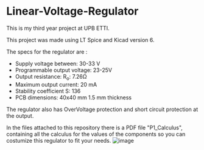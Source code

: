# Linear-Voltage-Regulator

This is my third year project  at UPB ETTI.

This project was made using LT Spice and Kicad version 6.

The specs for the regulator are :
- Supply voltage between: 30-33 V
- Programmable output voltage: 23-25V
- Output resistance: R<sub>o</sub>: 7.26Ω
- Maximum output current: 20 mA
- Stability coefficient S: 136 
- PCB dimensions: 40x40 mm 1.5 mm thickness

The regulator also has OverVoltage protection and short circuit protection at the output.
 
 In the files attached to this repository there is a PDF file "P1_Calculus", containing all the calculus for the values of the components so you can costumize this regulator to fit your needs.
![image](https://user-images.githubusercontent.com/77704116/218074129-ca3ed678-b8e2-4e46-a9be-0e5e94dbd7e9.png)
